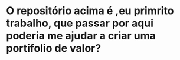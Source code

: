 <h1>O repositório acima é ,eu primrito trabalho, que passar por aqui poderia me ajudar a criar uma portifolio de valor?</h1>
  

